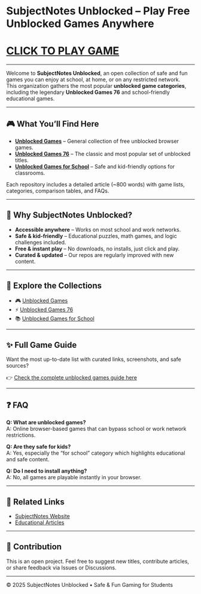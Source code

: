 # SubjectNotes Unblocked – Play Free Unblocked Games Anywhere

<h1><a href="https://subjectnotes2.website">CLICK TO PLAY GAME</a></h1>


---
Welcome to **SubjectNotes Unblocked**, an open collection of safe and fun games you can enjoy at school, at home, or on any restricted network.  
This organization gathers the most popular **unblocked game categories**, including the legendary **Unblocked Games 76** and school-friendly educational games.  

---

## 🎮 What You’ll Find Here
- **[Unblocked Games](./unblocked-games)** – General collection of free unblocked browser games.  
- **[Unblocked Games 76](./unblocked-games-76)** – The classic and most popular set of unblocked titles.  
- **[Unblocked Games for School](./unblocked-games-for-school)** – Safe and kid-friendly options for classrooms.  

Each repository includes a detailed article (~800 words) with game lists, categories, comparison tables, and FAQs.  

---

## 🚀 Why SubjectNotes Unblocked?
- **Accessible anywhere** – Works on most school and work networks.  
- **Safe & kid-friendly** – Educational puzzles, math games, and logic challenges included.  
- **Free & instant play** – No downloads, no installs, just click and play.  
- **Curated & updated** – Our repos are regularly improved with new content.  

---

## 📌 Explore the Collections
- 🎮 [Unblocked Games](./unblocked-games)  
- ⚡ [Unblocked Games 76](./unblocked-games-76)  
- 📚 [Unblocked Games for School](./unblocked-games-for-school)  

---

## ✨ Full Game Guide
Want the most up-to-date list with curated links, screenshots, and safe sources?  

👉 [Check the complete unblocked games guide here](https://subjectnotes2.website)  

---

## ❓ FAQ
**Q: What are unblocked games?**  
A: Online browser-based games that can bypass school or work network restrictions.  

**Q: Are they safe for kids?**  
A: Yes, especially the “for school” category which highlights educational and safe content.  

**Q: Do I need to install anything?**  
A: No, all games are playable instantly in your browser.  

---

## 📖 Related Links
- [SubjectNotes Website](https://subjectnotes2.website)  
- [Educational Articles](https://subjectnotes2.website)  

---

## 📢 Contribution
This is an open project. Feel free to suggest new titles, contribute articles, or share feedback via Issues or Discussions.  

---

© 2025 SubjectNotes Unblocked • Safe & Fun Gaming for Students
